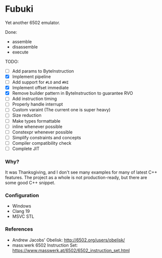# Fubuki

Yet another 6502 emulator.

Done:
-   assemble
-   disassemble
-   execute

TODO:
- [ ]   Add params to ByteInstruction
- [x]   Implement pipeline
- [ ]   Add support for `#LO` and `#HI`
- [x]   Implement offset immediate
- [x]   Remove builder pattern in ByteInstruction to guarantee RVO
- [ ]   Add instruction timing
- [ ]   Properly handle interrupt
- [ ]   Custom varaint (The current one is super heavy)
- [ ]   Size reduction
- [ ]   Make types formattable
- [ ]   inline whenever possible
- [ ]   Constexpr whenever possible
- [ ]   Simplify constraints and concepts
- [ ]   Compiler compatibility check
- [ ]   Complete JIT

### Why?

It was Thanksgiving, and I don't see many examples for many of latest C++ features.
The project as a whole is not production-ready, but there are some good C++ snippet.

### Configuration

-   Windows
-   Clang 19
-   MSVC STL

### References

-   Andrew Jacobs' Obelisk: http://6502.org/users/obelisk/
-   mass:werk 6502 Instruction Set: https://www.masswerk.at/6502/6502_instruction_set.html